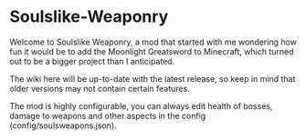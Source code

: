 # Soulslike-Weaponry
Welcome to Soulslike Weaponry, a mod that started with 
me wondering how fun it would be to add the Moonlight 
Greatsword to Minecraft, which turned out to be a bigger 
project than I anticipated.

The wiki here will be up-to-date with the latest release, 
so keep in mind that older versions may not contain 
certain features.

The mod is highly configurable, you can always edit 
health of bosses, damage to weapons and other aspects
in the config (config/soulsweapons.json).